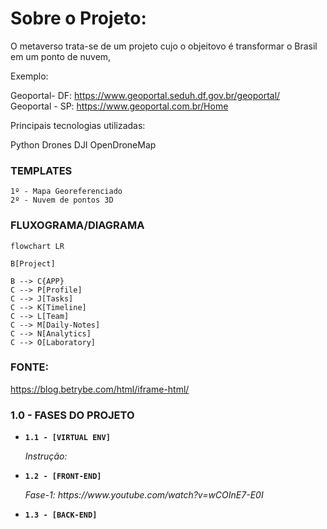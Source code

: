 # Sobre o Projeto:
O metaverso trata-se de um projeto cujo o objeitovo é transformar o Brasil em um ponto de nuvem,

Exemplo: 

Geoportal- DF: <https://www.geoportal.seduh.df.gov.br/geoportal/> <br>
Geoportal - SP: <https://www.geoportal.com.br/Home> <br>

Principais tecnologias utilizadas:

Python
Drones DJI
OpenDroneMap


### TEMPLATES

```
1º - Mapa Georeferenciado
2º - Nuvem de pontos 3D
```


### FLUXOGRAMA/DIAGRAMA

```mermaid
flowchart LR

B[Project]

B --> C{APP}
C --> P[Profile]
C --> J[Tasks]
C --> K[Timeline]
C --> L[Team]
C --> M[Daily-Notes]
C --> N[Analytics]
C --> O[Laboratory]

```

### FONTE:

https://blog.betrybe.com/html/iframe-html/

### 1.0 - FASES DO PROJETO

<ul>
  
  <li>
    <p><b><code>1.1 - [VIRTUAL ENV] </code></b></p>
    <p><i> Instrução:  </i></p>
  </li>
  
  <li>
    <p><b><code>1.2 - [FRONT-END] </code></b></p>
    <p><i> Fase-1: https://www.youtube.com/watch?v=wCOInE7-E0I  </i></p>
  </li> 
  
  <li>
    <p><b><code>1.3 - [BACK-END] </code></b></p>
    <p><i>  </i></p>
  </li>
  
</ul>

